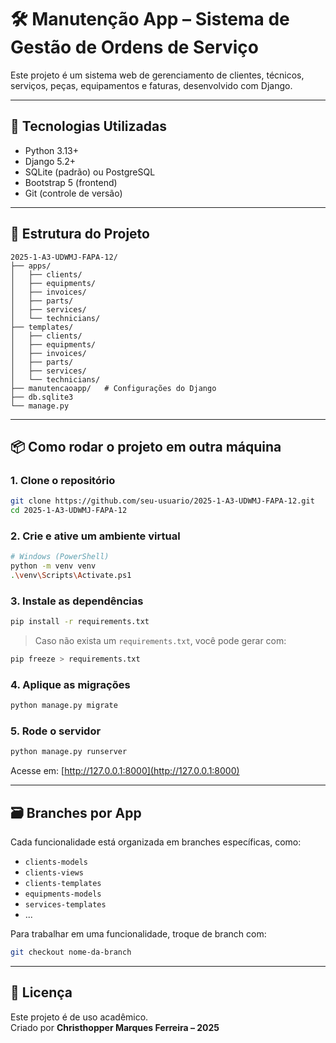 # 🛠️ Manutenção App – Sistema de Gestão de Ordens de Serviço

Este projeto é um sistema web de gerenciamento de clientes, técnicos, serviços, peças, equipamentos e faturas, desenvolvido com Django.

---

## 🚀 Tecnologias Utilizadas

- Python 3.13+
- Django 5.2+
- SQLite (padrão) ou PostgreSQL
- Bootstrap 5 (frontend)
- Git (controle de versão)

---

## 📁 Estrutura do Projeto

```
2025-1-A3-UDWMJ-FAPA-12/
├── apps/
│   ├── clients/
│   ├── equipments/
│   ├── invoices/
│   ├── parts/
│   ├── services/
│   └── technicians/
├── templates/
│   ├── clients/
│   ├── equipments/
│   ├── invoices/
│   ├── parts/
│   ├── services/
│   └── technicians/
├── manutencaoapp/   # Configurações do Django
├── db.sqlite3
└── manage.py
```

---

## 📦 Como rodar o projeto em outra máquina

### 1. Clone o repositório

```bash
git clone https://github.com/seu-usuario/2025-1-A3-UDWMJ-FAPA-12.git
cd 2025-1-A3-UDWMJ-FAPA-12
```

### 2. Crie e ative um ambiente virtual

```bash
# Windows (PowerShell)
python -m venv venv
.\venv\Scripts\Activate.ps1
```

### 3. Instale as dependências

```bash
pip install -r requirements.txt
```

> Caso não exista um `requirements.txt`, você pode gerar com:
```bash
pip freeze > requirements.txt
```

### 4. Aplique as migrações

```bash
python manage.py migrate
```

### 5. Rode o servidor

```bash
python manage.py runserver
```

Acesse em: [http://127.0.0.1:8000](http://127.0.0.1:8000)

---

## 🗃️ Branches por App

Cada funcionalidade está organizada em branches específicas, como:

- `clients-models`
- `clients-views`
- `clients-templates`
- `equipments-models`
- `services-templates`
- ...

Para trabalhar em uma funcionalidade, troque de branch com:

```bash
git checkout nome-da-branch
```

---

## 📝 Licença

Este projeto é de uso acadêmico.  
Criado por **Christhopper Marques Ferreira – 2025**
